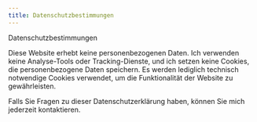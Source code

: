 ```yaml
---
title: Datenschutzbestimmungen
---
```

<div class="links">

Datenschutzbestimmungen

Diese Website erhebt keine personenbezogenen Daten. Ich verwenden keine Analyse-Tools oder Tracking-Dienste, und ich setzen keine Cookies, die personenbezogene Daten speichern. Es werden lediglich technisch notwendige Cookies verwendet, um die Funktionalität der Website zu gewährleisten.

Falls Sie Fragen zu dieser Datenschutzerklärung haben, können Sie mich jederzeit kontaktieren.
  
